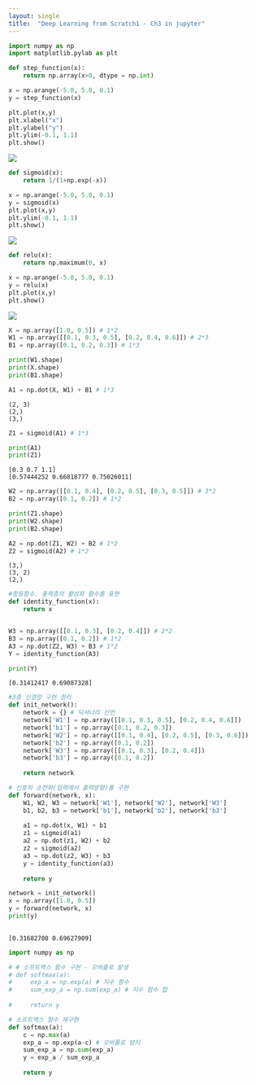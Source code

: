 ```yaml
---
layout: single
title:  "Deep Learning from Scratch1 - Ch3 in jupyter"
---
```


```python
import numpy as np
import matplotlib.pylab as plt

def step_function(x):
    return np.array(x>0, dtype = np.int)

x = np.arange(-5.0, 5.0, 0.1)
y = step_function(x)

plt.plot(x,y)
plt.xlabel("x")
plt.ylabel("y")
plt.ylim(-0.1, 1.1)
plt.show()

```

<img src="https://user-images.githubusercontent.com/59792046/116026958-af353a00-a68e-11eb-9379-cac56ac48da4.png">



```python
def sigmoid(x):
    return 1/(1+np.exp(-x))

x = np.arange(-5.0, 5.0, 0.1)
y = sigmoid(x)
plt.plot(x,y)
plt.ylim(-0.1, 1.1)
plt.show()
```


<img src="https://user-images.githubusercontent.com/59792046/116026963-b0fefd80-a68e-11eb-879f-f90810ec2ae9.png">



```python
def relu(x):
    return np.maximum(0, x)

x = np.arange(-5.0, 5.0, 0.1)
y = relu(x)
plt.plot(x,y)
plt.show()
```


<img src="https://user-images.githubusercontent.com/59792046/116026965-b2302a80-a68e-11eb-8317-56213142f587.png">



```python
X = np.array([1.0, 0.5]) # 1*2
W1 = np.array([[0.1, 0.3, 0.5], [0.2, 0.4, 0.6]]) # 2*3
B1 = np.array([0.1, 0.2, 0.3]) # 1*3

print(W1.shape)
print(X.shape)
print(B1.shape)

A1 = np.dot(X, W1) + B1 # 1*3
```

    (2, 3)
    (2,)
    (3,)
    


```python
Z1 = sigmoid(A1) # 1*3

print(A1)
print(Z1)
```

    [0.3 0.7 1.1]
    [0.57444252 0.66818777 0.75026011]
    


```python
W2 = np.array([[0.1, 0.4], [0.2, 0.5], [0.3, 0.5]]) # 3*2
B2 = np.array([0.1, 0.2]) # 1*2

print(Z1.shape)
print(W2.shape)
print(B2.shape)

A2 = np.dot(Z1, W2) + B2 # 1*2
Z2 = sigmoid(A2) # 1*2
```

    (3,)
    (3, 2)
    (2,)
    


```python
#항등함수. 출력층의 활성화 홤수를 표현
def identity_function(x):
    return x


W3 = np.array([[0.1, 0.3], [0.2, 0.4]]) # 2*2
B3 = np.array([0.1, 0.2]) # 1*2
A3 = np.dot(Z2, W3) + B3 # 1*2
Y = identity_function(A3)

print(Y)
```

    [0.31412417 0.69087328]
    


```python
#3층 신경망 구현 정리
def init_network():
    network = {} # 딕셔너리 선언
    network['W1'] = np.array([[0.1, 0.3, 0.5], [0.2, 0.4, 0.6]])
    network['b1'] = np.array([0.1, 0.2, 0.3])
    network['W2'] = np.array([[0.1, 0.4], [0.2, 0.5], [0.3, 0.6]])
    network['b2'] = np.array([0.1, 0.2])
    network['W3'] = np.array([[0.1, 0.3], [0.2, 0.4]])
    network['b3'] = np.array([0.1, 0.2])
    
    return network

# 신호의 순전파(입력에서 출력방향)를 구현
def forward(network, x):
    W1, W2, W3 = network['W1'], network['W2'], network['W3']
    b1, b2, b3 = network['b1'], network['b2'], network['b3']
    
    a1 = np.dot(x, W1) + b1
    z1 = sigmoid(a1)
    a2 = np.dot(z1, W2) + b2
    z2 = sigmoid(a2)
    a3 = np.dot(z2, W3) + b3
    y = identity_function(a3)
    
    return y

network = init_network()
x = np.array([1.0, 0.5])
y = forward(network, x)
print(y)
    
```

    [0.31682708 0.69627909]
    


```python
import numpy as np

# # 소프트맥스 함수 구현 - 오버플로 발생
# def softmax(a):
#     exp_a = np.exp(a) # 지수 함수
#     sum_exp_a = np.sum(exp_a) # 지수 함수 합
    
#     return y

# 소프트맥스 함수 재구현
def softmax(a):
    c = np.max(a)
    exp_a = np.exp(a-c) # 오버플로 방지
    sum_exp_a = np.sum(exp_a)
    y = exp_a / sum_exp_a
    
    return y


```
